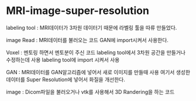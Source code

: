 # MRI-image-super-resolution

labeling tool : MRI데이터가 3차원 데이터기 때문에 라벨링 툴을 따류 만들었다. 

image Read : MRI데이터를 불러오는 코드 GAN에 import시켜서 사용한다.

Voxel : 멘토링 하면서 멘토분이 주신 코드 labeling tool에서 3차원 공간을 만들거나 수정하는데 사용 labeling tool에 import 시켜서 사용

GAN : MRI데이터를 GAN알고리즘에 넣어서 새로 이미지를 만들때 사용 여기서 생성한 데이터를 Super Resolution에 넣어서 화질을 개선한다.

image : Dicom파일을 불러오거나 vtk를 사용해서 3D Randering을 하는 코드
